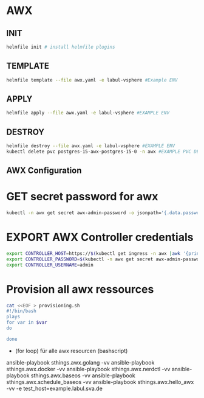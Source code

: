 # AWX

## INIT
```bash
helmfile init # install helmfile plugins
```

## TEMPLATE
```bash
helmfile template --file awx.yaml -e labul-vsphere #Example ENV
```

## APPLY
```bash
helmfile apply --file awx.yaml -e labul-vsphere #EXAMPLE ENV
```

## DESTROY
```bash
helmfile destroy --file awx.yaml -e labul-vsphere #EXAMPLE ENV
kubectl delete pvc postgres-15-awx-postgres-15-0 -n awx #EXAMPLE PVC DELETION
```

## AWX Configuration

# GET secret password for awx
```bash
kubectl -n awx get secret awx-admin-password -o jsonpath='{.data.password}' | base64 -d
```

# EXPORT AWX Controller credentials
```bash
export CONTROLLER_HOST=https://$(kubectl get ingress -n awx |awk '{print $3 }' | grep -v HOSTS)
export CONTROLLER_PASSWORD=$(kubectl -n awx get secret awx-admin-password -o jsonpath='{.data.password}' | base64 -d)
export CONTROLLER_USERNAME=admin
```

# Provision all awx ressources
```bash
cat <<EOF > provisioning.sh
#!/bin/bash 
plays
for var in $var
do

done
```

+ (for loop) für alle awx resourcen (bashscript)

ansible-playbook sthings.awx.golang -vv
ansible-playbook sthings.awx.docker -vv
ansible-playbook sthings.awx.nerdctl -vv
ansible-playbook sthings.awx.baseos -vv
ansible-playbook sthings.awx.schedule_baseos -vv
ansible-playbook sthings.awx.hello_awx -vv -e test_host=example.labul.sva.de